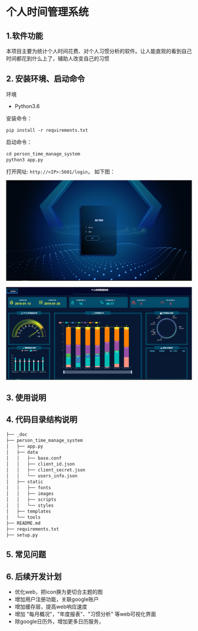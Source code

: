 
# 个人时间管理系统

## 1.软件功能
本项目主要为统计个人时间花费、对个人习惯分析的软件。让人能直观的看到自己时间都花到什么上了，辅助人改变自己的习惯

## 2. 安装环境、启动命令
环境
- Python3.6

安装命令：
```
pip install -r requirements.txt
```

启动命令：
```
cd person_time_manage_system
python3 app.py
```

打开网址: ```http://<IP>:5601/login```， 如下图：

![avatar](./_doc/login.PNG)

![avatar](./_doc/every_day_sum.PNG)


## 3. 使用说明


## 4. 代码目录结构说明
```
├── _doc
├── person_time_manage_system
│   ├── app.py
│   ├── data
│   │   ├── base.conf
│   │   ├── client_id.json
│   │   ├── client_secret.json
│   │   └── users_info.json
│   ├── static
│   │   ├── fonts
│   │   ├── images
│   │   ├── scripts
│   │   └── styles
│   ├── templates
│   └── tools
├── README.md
├── requirements.txt
├── setup.py
```

## 5. 常见问题


## 6. 后续开发计划
- 优化web，把icon换为更切合主题的图
- 增加用户注册功能，关联google账户
- 增加缓存层，提高web响应速度
- 增加 "每月概况"，"年度报表"、"习惯分析" 等web可视化界面
- 除google日历外，增加更多日历服务，